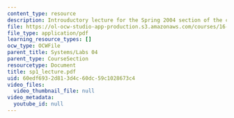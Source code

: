 ```yaml
---
content_type: resource
description: Introuductory lecture for the Spring 2004 section of the course.
file: https://ol-ocw-studio-app-production.s3.amazonaws.com/courses/16-01-unified-engineering-i-ii-iii-iv-fall-2005-spring-2006/60edf6932d813d4c60dc59c1028673c4_sp1_lecture.pdf
file_type: application/pdf
learning_resource_types: []
ocw_type: OCWFile
parent_title: Systems/Labs 04
parent_type: CourseSection
resourcetype: Document
title: sp1_lecture.pdf
uid: 60edf693-2d81-3d4c-60dc-59c1028673c4
video_files:
  video_thumbnail_file: null
video_metadata:
  youtube_id: null
---
```

